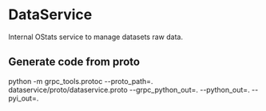 # DataService

Internal OStats service to manage datasets raw data.

## Generate code from proto

python -m grpc_tools.protoc --proto_path=. dataservice/proto/dataservice.proto --grpc_python_out=. --python_out=. --pyi_out=.